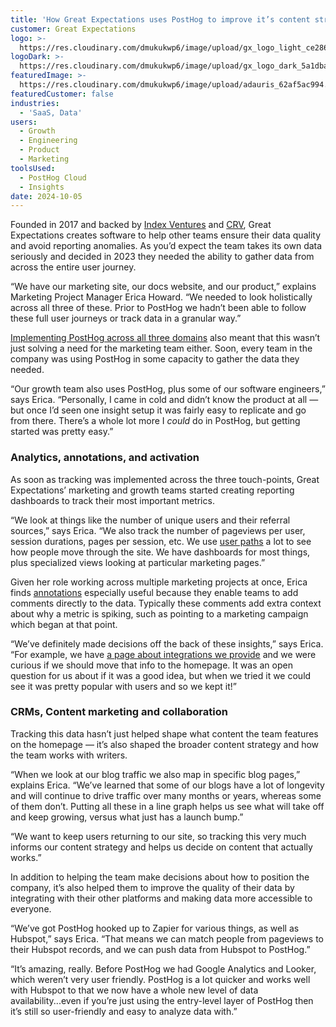```yaml
---
title: 'How Great Expectations uses PostHog to improve it’s content strategy'
customer: Great Expectations
logo: >-
  https://res.cloudinary.com/dmukukwp6/image/upload/gx_logo_light_ce286f1955.png
logoDark: >-
  https://res.cloudinary.com/dmukukwp6/image/upload/gx_logo_dark_5a1dba99f7.png
featuredImage: >-
  https://res.cloudinary.com/dmukukwp6/image/upload/adauris_62af5ac994.png
featuredCustomer: false
industries:
  - 'SaaS, Data'
users:
  - Growth
  - Engineering
  - Product
  - Marketing
toolsUsed:
  - PostHog Cloud
  - Insights
date: 2024-10-05
---
```


Founded in 2017 and backed by [Index Ventures](https://www.indexventures.com/) and [CRV](https://www.crv.com/), Great Expectations creates software to help other teams ensure their data quality and avoid reporting anomalies. As you’d expect the team takes its own data seriously and decided in 2023 they needed the ability to gather data from across the entire user journey. 

“We have our marketing site, our docs website, and our product,” explains Marketing Project Manager Erica Howard. “We needed to look holistically across all three of these. Prior to PostHog we hadn’t been able to follow these full user journeys or track data in a granular way.”

[Implementing PostHog across all three domains](/tutorials/cross-domain-tracking) also meant that this wasn’t just solving a need for the marketing team either. Soon, every team in the company was using PostHog in some capacity to gather the data they needed. 

“Our growth team also uses PostHog, plus some of our software engineers,” says Erica. “Personally, I came in cold and didn’t know the product at all — but once I’d seen one insight setup it was fairly easy to replicate and go from there. There’s a whole lot more I _could_ do in PostHog, but getting started was pretty easy.”

### Analytics, annotations, and activation 

As soon as tracking was implemented across the three touch-points, Great Expectations’ marketing and growth teams started creating reporting dashboards to track their most important metrics. 

“We look at things like the number of unique users and their referral sources,” says Erica. “We also track the number of pageviews per user, session durations, pages per session, etc. We use [user paths](/docs/product-analytics/paths) a lot to see how people move through the site. We have dashboards for most things, plus specialized views looking at particular marketing pages.”

<BorderWrapper>
<Quote
    imageSource="/images/customers/erica.jpg"
    size="md"
    name="Erica Howard"
    title="Marketing Project Manager, Great Expectations"
    quote={`“I had always wanted a tool like PostHog that let me really follow user journeys and things like that. Other tools, like Google Analytics, just let you look at overall visitors. PostHog goes so much further!”`}
/>
</BorderWrapper>

Given her role working across multiple marketing projects at once, Erica finds [annotations](/docs/data/annotations) especially useful because they enable teams to add comments directly to the data. Typically these comments add extra context about why a metric is spiking, such as pointing to a marketing campaign which began at that point. 

“We’ve definitely made decisions off the back of these insights,” says Erica. “For example, we have [a page about integrations we provide](https://greatexpectations.io/integrations) and we were curious if we should move that info to the homepage. It was an open question for us about if it was a good idea, but when we tried it we could see it was pretty popular with users and so we kept it!”

### CRMs, Content marketing and collaboration

Tracking this data hasn’t just helped shape what content the team features on the homepage — it’s also shaped the broader content strategy and how the team works with writers. 

“When we look at our blog traffic we also map in specific blog pages,” explains Erica. “We’ve learned that some of our blogs have a lot of longevity and will continue to drive traffic over many months or years, whereas some of them don’t. Putting all these in a line graph helps us see what will take off and keep growing, versus what just has a launch bump.” 

“We want to keep users returning to our site, so tracking this very much informs our content strategy and helps us decide on content that actually works.”

In addition to helping the team make decisions about how to position the company, it’s also helped them to improve the quality of their data by integrating with their other platforms and making data more accessible to everyone. 

“We’ve got PostHog hooked up to Zapier for various things, as well as Hubspot,” says Erica. “That means we can match people from pageviews to their Hubspot records, and we can push data from Hubspot to PostHog.”

“It’s amazing, really. Before PostHog we had Google Analytics and Looker, which weren’t very user friendly. PostHog is a lot quicker and works well with Hubspot to that we now have a whole new level of data availability...even if you’re just using the entry-level layer of PostHog then it’s still so user-friendly and easy to analyze data with.”